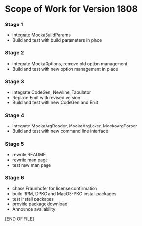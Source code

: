 # Scope of Work for Version 1808

### Stage 1
* integrate MockaBuildParams
* Build and test with build parameters in place

### Stage 2
* integrate MockaOptions, remove old option management
* Build and test with new option management in place

### Stage 3
* integrate CodeGen, Newline, Tabulator
* Replace Emit with revised version
* Build and test with new CodeGen and Emit

### Stage 4
* integrate MockaArgReader, MockaArgLexer, MockaArgParser
* Build and test with new command line interface

### Stage 5
* rewrite README
* rewrite man page
* test new man page

### Stage 6
* chase Fraunhofer for license confirmation
* build RPM, DPKG and MacOS-PKG install packages
* test install packages
* provide package download
* Announce availability

[END OF FILE]
